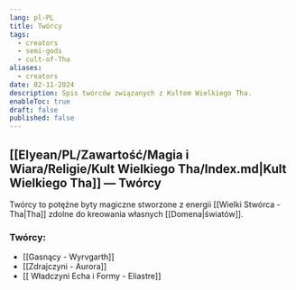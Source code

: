 ```yaml
---
lang: pl-PL
title: Twórcy
tags:
  - creators
  - semi-gods
  - cult-of-Tha
aliases:
  - creators
date: 02-11-2024
description: Spis twórców związanych z Kultem Wielkiego Tha.
enableToc: true
draft: false
published: false
---
```

## [[Elyean/PL/Zawartość/Magia i Wiara/Religie/Kult Wielkiego Tha/Index.md|Kult Wielkiego Tha]] — Twórcy

Twórcy to potężne byty magiczne stworzone z energii [[Wielki Stwórca - Tha|Tha]] zdolne do kreowania własnych [[Domena|światów]].

### Twórcy:
- [[Gasnący - Wyrvgarth]]
- [[Zdrajczyni - Aurora]]
- [[ Władczyni Echa i Formy - Eliastre]]